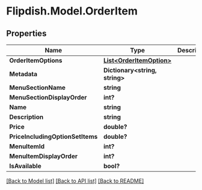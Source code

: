 # Flipdish.Model.OrderItem
## Properties

Name | Type | Description | Notes
------------ | ------------- | ------------- | -------------
**OrderItemOptions** | [**List&lt;OrderItemOption&gt;**](OrderItemOption.md) |  | [optional] 
**Metadata** | **Dictionary&lt;string, string&gt;** |  | [optional] 
**MenuSectionName** | **string** |  | [optional] 
**MenuSectionDisplayOrder** | **int?** |  | [optional] 
**Name** | **string** |  | [optional] 
**Description** | **string** |  | [optional] 
**Price** | **double?** |  | [optional] 
**PriceIncludingOptionSetItems** | **double?** |  | [optional] 
**MenuItemId** | **int?** |  | [optional] 
**MenuItemDisplayOrder** | **int?** |  | [optional] 
**IsAvailable** | **bool?** |  | [optional] 

[[Back to Model list]](../README.md#documentation-for-models) [[Back to API list]](../README.md#documentation-for-api-endpoints) [[Back to README]](../README.md)

